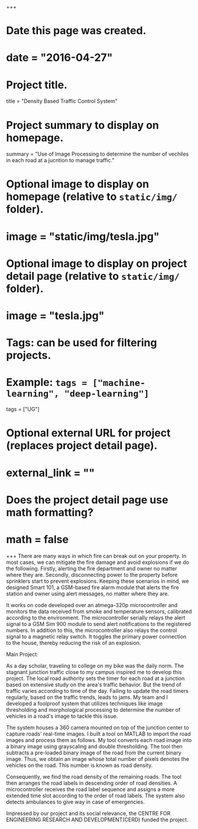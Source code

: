 +++
# Date this page was created.
# date = "2016-04-27"

# Project title.
title = "Density Based Traffic Control System"

# Project summary to display on homepage.
summary = "Use of Image Processing to determine the number of vechiles in each road at a jucntion to manage traffic."

# Optional image to display on homepage (relative to `static/img/` folder).
# image = "static/img/tesla.jpg"

# Optional image to display on project detail page (relative to `static/img/` folder).
# image = "tesla.jpg"

# Tags: can be used for filtering projects.
# Example: `tags = ["machine-learning", "deep-learning"]`
tags = ["UG"]

# Optional external URL for project (replaces project detail page).
# external_link = ""

# Does the project detail page use math formatting?
# math = false

+++
There are many ways in which fire can break out on your property. In most cases, we can mitigate the fire damage and avoid explosions if we do the following. Firstly, alerting the fire department and owner no matter where they are. Secondly, disconnecting power to the property before sprinklers start to prevent explosions. Keeping these scenarios in mind, we designed Smart 101, a GSM-based fire alarm module that alerts the fire station and owner using alert messages, no matter where they are.

It works on code developed over an atmega-320p microcontroller and monitors the data received from smoke and temperature sensors, calibrated according to the environment. The microcontroller serially relays the alert signal to a GSM Sim 900 module to send alert notifications to the registered numbers. In addition to this, the microcontroller also relays the control signal to a magnetic relay switch. It toggles the primary power connection to the house, thereby reducing the risk of an explosion.


Main Project:

As a day scholar, traveling to college on my bike was the daily norm. The stagnant junction traffic close to my campus inspired me to develop this project. The local road authority sets the timer for each road at a junction based on extensive study on the area's traffic behavior. But the trend of traffic varies according to time of the day. Failing to update the road timers regularly, based on the traffic trends, leads to jams. My team and I developed a foolproof system that utilizes techniques like image thresholding and morphological processing to determine the number of vehicles in a road's image to tackle this issue. 

The system houses a 360 camera mounted on top of the junction center to capture roads' real-time images. I built a tool on MATLAB to import the road images and process them as follows. My tool converts each road image into a binary image using grayscaling and double thresholding. The tool then subtracts a pre-loaded binary image of the road from the current binary image. Thus, we obtain an image whose total number of pixels denotes the vehicles on the road. This number is known as road density.

Consequently, we find the road density of the remaining roads. The tool then arranges the road labels in descending order of road densities. A microcontroller receives the road label sequence and assigns a more extended time slot according to the order of road labels. The system also detects ambulances to give way in case of emergencies.

Impressed by our project and its social relevance, the CENTRE FOR ENGINEERING RESEARCH AND DEVELOPMENT(CERD) funded the project.





    
  
